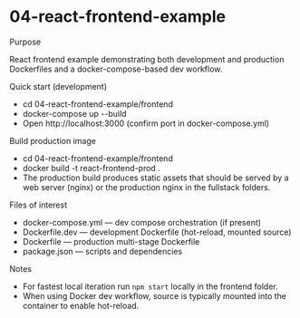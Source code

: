 # 04-react-frontend-example

Purpose

React frontend example demonstrating both development and production Dockerfiles and a docker-compose-based dev workflow.

Quick start (development)

- cd 04-react-frontend-example/frontend
- docker-compose up --build
- Open http://localhost:3000 (confirm port in docker-compose.yml)

Build production image

- cd 04-react-frontend-example/frontend
- docker build -t react-frontend-prod .
- The production build produces static assets that should be served by a web server (nginx) or the production nginx in the fullstack folders.

Files of interest

- docker-compose.yml — dev compose orchestration (if present)
- Dockerfile.dev — development Dockerfile (hot-reload, mounted source)
- Dockerfile — production multi-stage Dockerfile
- package.json — scripts and dependencies

Notes

- For fastest local iteration run `npm start` locally in the frontend folder.
- When using Docker dev workflow, source is typically mounted into the container to enable hot-reload.
